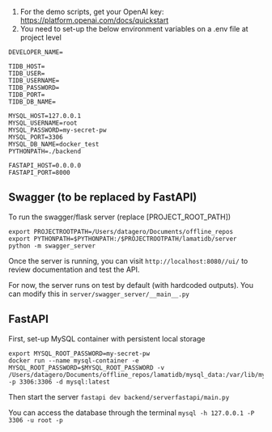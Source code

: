 
1. For the demo scripts, get your OpenAI key: https://platform.openai.com/docs/quickstart
2. You need to set-up the below environment variables on a .env file at project level

```
DEVELOPER_NAME=

TIDB_HOST=
TIDB_USER=
TIDB_USERNAME=
TIDB_PASSWORD=
TIDB_PORT=
TIDB_DB_NAME=

MYSQL_HOST=127.0.0.1
MYSQL_USERNAME=root
MYSQL_PASSWORD=my-secret-pw
MYSQL_PORT=3306
MYSQL_DB_NAME=docker_test
PYTHONPATH=./backend

FASTAPI_HOST=0.0.0.0
FASTAPI_PORT=8000
```


## Swagger (to be replaced by FastAPI)
To run the swagger/flask server (replace [PROJECT_ROOT_PATH])

```
export PROJECTROOTPATH=/Users/datagero/Documents/offline_repos
export PYTHONPATH=$PYTHONPATH:/$PROJECTROOTPATH/lamatidb/server
python -m swagger_server
```

Once the server is running, you can visit `http://localhost:8080//ui/` to review documentation and test the API.

For now, the server runs on test by default (with hardcoded outputs). You can modify this in `server/swagger_server/__main__.py`

## FastAPI
First, set-up MySQL container with persistent local storage

```
export MYSQL_ROOT_PASSWORD=my-secret-pw
docker run --name mysql-container -e MYSQL_ROOT_PASSWORD=$MYSQL_ROOT_PASSWORD -v /Users/datagero/Documents/offline_repos/lamatidb/mysql_data:/var/lib/mysql -p 3306:3306 -d mysql:latest
```

Then start the server
`fastapi dev backend/serverfastapi/main.py`

You can access the database through the terminal
`mysql -h 127.0.0.1 -P 3306 -u root -p`